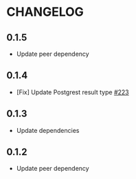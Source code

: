 # CHANGELOG

## 0.1.5

- Update peer dependency

## 0.1.4

- [Fix] Update Postgrest result type [#223](https://github.com/pilcrowOnPaper/lucia-auth/issues/223)

## 0.1.3

- Update dependencies

## 0.1.2

- Update peer dependency
